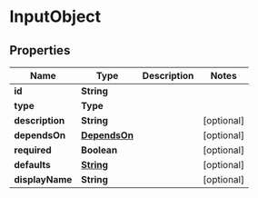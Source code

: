 

# InputObject


## Properties

| Name | Type | Description | Notes |
|------------ | ------------- | ------------- | -------------|
|**id** | **String** |  |  |
|**type** | **Type** |  |  |
|**description** | **String** |  |  [optional] |
|**dependsOn** | [**DependsOn**](DependsOn.md) |  |  [optional] |
|**required** | **Boolean** |  |  [optional] |
|**defaults** | [**String**](PropertyObject.md) |  |  [optional] |
|**displayName** | **String** |  |  [optional] |



